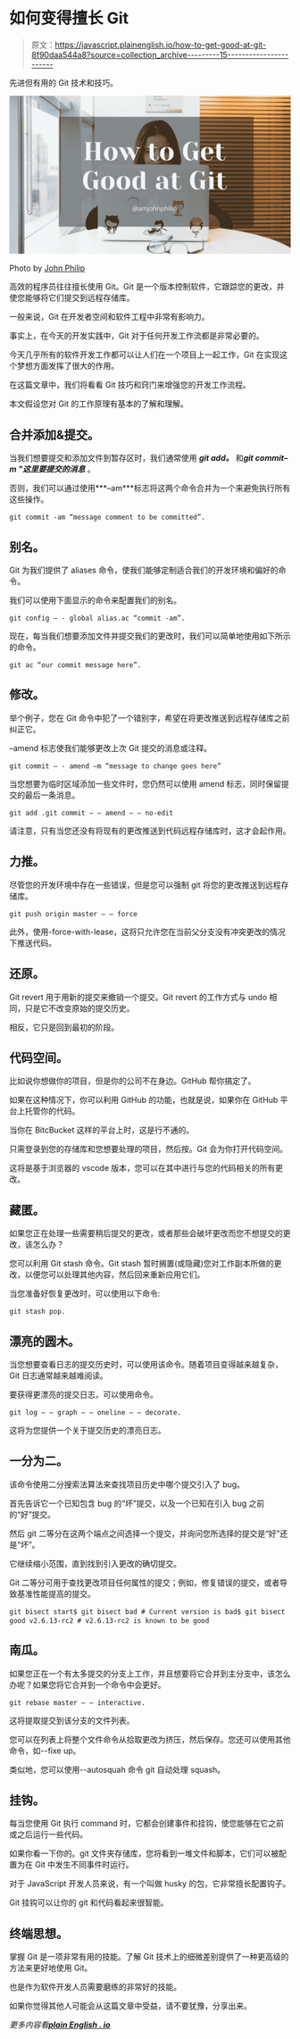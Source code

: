 # 如何变得擅长 Git

> 原文：<https://javascript.plainenglish.io/how-to-get-good-at-git-8f90daa544a8?source=collection_archive---------15----------------------->

先进但有用的 Git 技术和技巧。

![](img/580ac6233a5446bf418a7cfa426281a7.png)

Photo by [John Philip](https://medium.com/u/c2cdb19c0977?source=post_page-----8f90daa544a8--------------------------------)

高效的程序员往往擅长使用 Git。Git 是一个版本控制软件，它跟踪您的更改，并使您能够将它们提交到远程存储库。

一般来说，Git 在开发者空间和软件工程中非常有影响力。

事实上，在今天的开发实践中，Git 对于任何开发工作流都是非常必要的。

今天几乎所有的软件开发工作都可以让人们在一个项目上一起工作，Git 在实现这个梦想方面发挥了很大的作用。

在这篇文章中，我们将看看 Git 技巧和窍门来增强您的开发工作流程。

本文假设您对 Git 的工作原理有基本的了解和理解。

## **合并添加&提交。**

当我们想要提交和添加文件到暂存区时，我们通常使用 ***git add。*** 和***git commit–m "这里要提交的消息*** 。

否则，我们可以通过使用***–am***标志将这两个命令合并为一个来避免执行所有这些操作。

```
git commit -am “message comment to be committed”.
```

## **别名。**

Git 为我们提供了 aliases 命令，使我们能够定制适合我们的开发环境和偏好的命令。

我们可以使用下面显示的命令来配置我们的别名。

```
git config – - global alias.ac “commit -am”.
```

现在，每当我们想要添加文件并提交我们的更改时，我们可以简单地使用如下所示的命令。

```
git ac “our commit message here”.
```

## **修改。**

举个例子，您在 Git 命令中犯了一个错别字，希望在将更改推送到远程存储库之前纠正它。

–amend 标志使我们能够更改上次 Git 提交的消息或注释。

```
git commit – - amend –m “message to change goes here”
```

当您想要为临时区域添加一些文件时，您仍然可以使用 amend 标志，同时保留提交的最后一条消息。

```
git add .git commit — — amend — — no-edit
```

请注意，只有当您还没有将现有的更改推送到代码远程存储库时，这才会起作用。

## **力推。**

尽管您的开发环境中存在一些错误，但是您可以强制 git 将您的更改推送到远程存储库。

```
git push origin master — — force
```

此外，使用-force-with-lease，这将只允许您在当前父分支没有冲突更改的情况下推送代码。

## **还原。**

Git revert 用于用新的提交来撤销一个提交。Git revert 的工作方式与 undo 相同，只是它不改变原始的提交历史。

相反，它只是回到最初的阶段。

## 代码空间。

比如说你想做你的项目，但是你的公司不在身边。GitHub 帮你搞定了。

如果在这种情况下，你可以利用 GitHub 的功能，也就是说，如果你在 GitHub 平台上托管你的代码。

当你在 BitcBucket 这样的平台上时，这是行不通的。

只需登录到您的存储库和您想要处理的项目，然后按。Git 会为你打开代码空间。

这将是基于浏览器的 vscode 版本，您可以在其中进行与您的代码相关的所有更改。

## **藏匿。**

如果您正在处理一些需要稍后提交的更改，或者那些会破坏更改而您不想提交的更改，该怎么办？

您可以利用 Git stash 命令。Git stash 暂时搁置(或隐藏)您对工作副本所做的更改，以便您可以处理其他内容，然后回来重新应用它们。

当您准备好恢复更改时，可以使用以下命令:

```
git stash pop.
```

## **漂亮的圆木。**

当您想要查看日志的提交历史时，可以使用该命令。随着项目变得越来越复杂，Git 日志通常越来越难阅读。

要获得更漂亮的提交日志，可以使用命令。

```
git log — — graph — — oneline — — decorate.
```

这将为您提供一个关于提交历史的漂亮日志。

## **一分为二。**

该命令使用二分搜索法算法来查找项目历史中哪个提交引入了 bug。

首先告诉它一个已知包含 bug 的“坏”提交，以及一个已知在引入 bug 之前的“好”提交。

然后 git 二等分在这两个端点之间选择一个提交，并询问您所选择的提交是“好”还是“坏”。

它继续缩小范围，直到找到引入更改的确切提交。

Git 二等分可用于查找更改项目任何属性的提交；例如，修复错误的提交，或者导致基准性能提高的提交。

```
git bisect start$ git bisect bad # Current version is bad$ git bisect good v2.6.13-rc2 # v2.6.13-rc2 is known to be good
```

## **南瓜。**

如果您正在一个有太多提交的分支上工作，并且想要将它合并到主分支中，该怎么办呢？如果您将它合并到一个命令中会更好。

```
git rebase master — — interactive.
```

这将提取提交到该分支的文件列表。

您可以在列表上将整个文件命令从拾取更改为挤压，然后保存。您还可以使用其他命令，如--fixe up。

类似地，您可以使用--autosquah 命令 git 自动处理 squash。

## **挂钩。**

每当您使用 Git 执行 command 时，它都会创建事件和挂钩，使您能够在它之前或之后运行一些代码。

如果你看一下你的。git 文件夹存储库，您将看到一堆文件和脚本，它们可以被配置为在 Git 中发生不同事件时运行。

对于 JavaScript 开发人员来说，有一个叫做 husky 的包，它非常擅长配置钩子。

Git 挂钩可以让你的 git 和代码看起来很智能。

## **终端思想。**

掌握 Git 是一项非常有用的技能。了解 Git 技术上的细微差别提供了一种更高级的方法来更好地使用 Git。

也是作为软件开发人员需要磨练的非常好的技能。

如果你觉得其他人可能会从这篇文章中受益，请不要犹豫，分享出来。

*更多内容看*[***plain English . io***](http://plainenglish.io/)